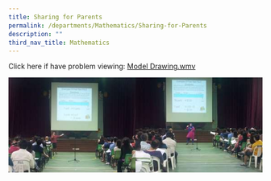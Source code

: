 ```yaml
---
title: Sharing for Parents
permalink: /departments/Mathematics/Sharing-for-Parents
description: ""
third_nav_title: Mathematics
---
```

Click here if have problem viewing: [Model Drawing.wmv]()

<img src="/images/20130215_202559.jpg" 
     style="width:50%;float:left">
<img src="/images/20130215_200324.jpg" 
     style="width:50%">
